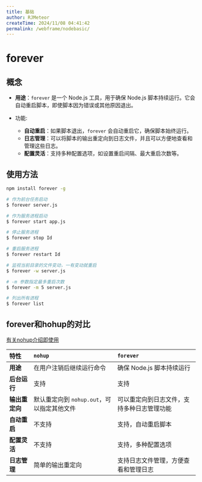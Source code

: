 ```yaml
---
title: 基础
author: RJMeteor
createTime: 2024/11/08 04:41:42
permalink: /webframe/nodebasic/
---
```


# forever

## 概念

- **用途**：`forever` 是一个 Node.js 工具，用于确保 Node.js 脚本持续运行。它会自动重启脚本，即使脚本因为错误或其他原因退出。

- 功能:

  - **自动重启**：如果脚本退出，`forever` 会自动重启它，确保脚本始终运行。
  - **日志管理**：可以将脚本的输出重定向到日志文件，并且可以方便地查看和管理这些日志。
  - **配置灵活**：支持多种配置选项，如设置重启间隔、最大重启次数等。

## 使用方法

~~~bash
npm install forever -g
~~~

~~~bash
# 作为前台任务启动
$ forever server.js

# 作为服务进程启动 
$ forever start app.js

# 停止服务进程
$ forever stop Id

# 重启服务进程
$ forever restart Id

# 监视当前目录的文件变动，一有变动就重启
$ forever -w server.js

# -m 参数指定最多重启次数
$ forever -m 5 server.js 

# 列出所有进程
$ forever list
~~~

## forever和hohup的对比

[有关nohup介绍即使用](/leaning_book/linux/shellbasic/#nohup)

| 特性           | `nohup`                                    | `forever`                                  |
| :------------- | :----------------------------------------- | :----------------------------------------- |
| **用途**       | 在用户注销后继续运行命令                   | 确保 Node.js 脚本持续运行                  |
| **后台运行**   | 支持                                       | 支持                                       |
| **输出重定向** | 默认重定向到 `nohup.out`，可以指定其他文件 | 可以重定向到日志文件，支持多种日志管理功能 |
| **自动重启**   | 不支持                                     | 支持，自动重启脚本                         |
| **配置灵活**   | 不支持                                     | 支持，多种配置选项                         |
| **日志管理**   | 简单的输出重定向                           | 支持日志文件管理，方便查看和管理日志       |

